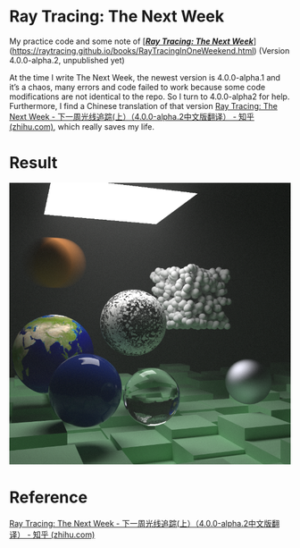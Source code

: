 # Ray Tracing: The Next Week

My practice code and some note of [**_[Ray Tracing: The Next Week](https://raytracing.github.io/books/RayTracingTheNextWeek.html)_**](https://raytracing.github.io/books/RayTracingInOneWeekend.html) (Version 4.0.0-alpha.2, unpublished yet)



At the time I write The Next Week, the newest version is 4.0.0-alpha.1 and it’s a chaos, many errors and code failed to work because some code modifications are not identical to the repo. So I turn to 4.0.0-alpha2 for help. Furthermore, I find a Chinese translation of that version [Ray Tracing: The Next Week - 下一周光线追踪(上）（4.0.0-alpha.2中文版翻译） - 知乎 (zhihu.com)](https://zhuanlan.zhihu.com/p/660138857), which really saves my life.



# Result

![image4.0.0-alpha2.png](./image4.0.0-alpha2.png)



# Reference

[Ray Tracing: The Next Week - 下一周光线追踪(上）（4.0.0-alpha.2中文版翻译） - 知乎 (zhihu.com)](https://zhuanlan.zhihu.com/p/660138857)

